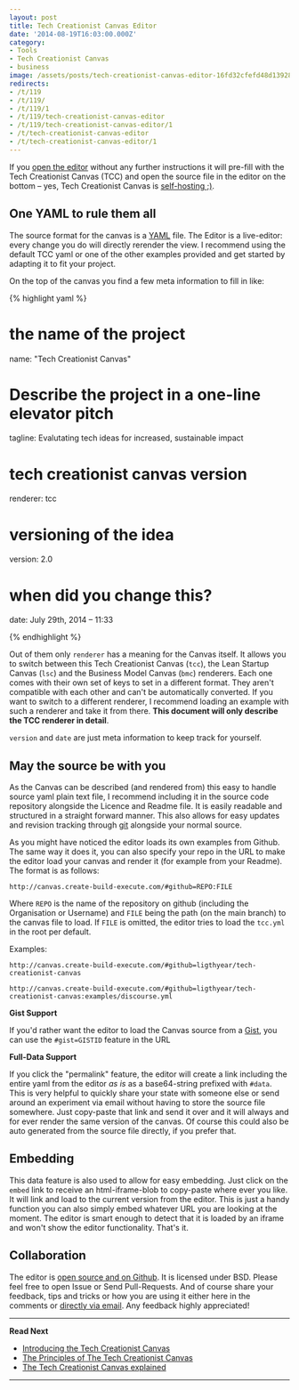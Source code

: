```yaml
---
layout: post
title: Tech Creationist Canvas Editor
date: '2014-08-19T16:03:00.000Z'
category:
- Tools
- Tech Creationist Canvas
- business
image: /assets/posts/tech-creationist-canvas-editor-16fd32cfefd48d139280a2294735bb6f95d8db3092.png
redirects:
- /t/119
- /t/119/
- /t/119/1
- /t/119/tech-creationist-canvas-editor
- /t/119/tech-creationist-canvas-editor/1
- /t/tech-creationist-canvas-editor
- /t/tech-creationist-canvas-editor/1
---
```


If you [open the editor](http://canvas.create-build-execute.com) without any further instructions it will pre-fill with the Tech Creationist Canvas (TCC) and open the source file in the editor on the bottom – yes, Tech Creationist Canvas is [self-hosting ;)](http://en.wikipedia.org/wiki/Self-hosting).

## One YAML to rule them all
The source format for the canvas is a [YAML](http://en.wikipedia.org/wiki/YAML) file. The Editor is a live-editor: every change you do will directly rerender the view. I recommend using the default TCC yaml or one of the other examples provided and get started by adapting it to fit your project.

On the top of the canvas you find a few meta information to fill in like:

{% highlight yaml %}

# the name of the project
name: "Tech Creationist Canvas"

# Describe the project in a one-line elevator pitch
tagline: Evalutating tech ideas for increased, sustainable impact

# tech creationist canvas version
renderer: tcc

# versioning of the idea
version: 2.0

# when did you change this?
date: July 29th, 2014 – 11:33

{% endhighlight %}

Out of them only `renderer` has a meaning for the Canvas itself. It allows you to switch between this Tech Creationist Canvas (`tcc`),  the Lean Startup Canvas (`lsc`) and the Business Model Canvas (`bmc`) renderers. Each one comes with their own set of keys to set in a different format. They aren't compatible with each other and can't be automatically converted. If you want to switch to a different renderer, I recommend loading an example with such a renderer and take it from there. **This document will only describe the TCC renderer in detail**.

`version` and `date` are just meta information to keep track for yourself.


## May the source be with you

As the Canvas can be described (and rendered from) this easy to handle source yaml plain text file, I recommend including it in the source code repository alongside  the Licence and Readme file. It is easily readable and structured in a straight forward manner. This also allows for easy updates and revision tracking through [git](http://git-scm.com/) alongside your normal source.

As you might have noticed the editor loads its own examples from Github. The same way it does it, you can also specify your repo in the URL to make the editor load your canvas and render it (for example from your Readme). The format is as follows:

`http://canvas.create-build-execute.com/#github=REPO:FILE`

Where `REPO` is the name of the repository on github (including the Organisation or Username) and `FILE` being the path (on the main branch) to the canvas file to load. If `FILE` is omitted, the editor tries to load the `tcc.yml` in the root per default.

Examples:

  
  `http://canvas.create-build-execute.com/#github=ligthyear/tech-creationist-canvas`

  `http://canvas.create-build-execute.com/#github=ligthyear/tech-creationist-canvas:examples/discourse.yml`
  

**Gist Support**

If you'd rather want the editor to load the Canvas source from a [Gist](https://gist.github.com/), you can use the `#gist=GISTID` feature in the URL

**Full-Data Support**

If you click the "permalink" feature, the editor will create a link including the entire yaml from the editor *as is* as a base64-string prefixed with `#data`. This is very helpful to quickly share your state with someone else or send around an experiment via email without having to store the source file somewhere. Just copy-paste that link and send it over and it will always and for ever render the same version of the canvas. Of course this could also be auto generated from the source file directly, if you prefer that.


## Embedding

This data feature is also used to allow for easy embedding. Just click on the `embed` link to receive an html-iframe-blob to copy-paste where ever you like. It will link and load to the current version from the editor. This is just a handy function you can also simply embed whatever URL you are looking at the moment. The editor is smart enough to detect that it is loaded by an iframe and won't show the editor functionality. That's it.

## Collaboration

The editor is [open source and on Github](https://github.com/ligthyear/tech-creationist-canvas). It is licensed under BSD. Please feel free to open Issue or Send Pull-Requests. And of course share your feedback, tips and tricks or how you are using it either here in the comments or [directly via email](mailto:ben[at]create-build-execute[dot]com). Any feedback highly appreciated!


---

**Read Next**

 - [Introducing the Tech Creationist Canvas](/2014/08/19/introducing-the-tech-creationist-canvas/)
 - [The Principles of The Tech Creationist Canvas](/2014/08/19/tech-creationist-canvas-the-principles/)
 - [The Tech Creationist Canvas explained](/2014/08/19/tech-creationist-canvas-explained/)

---
